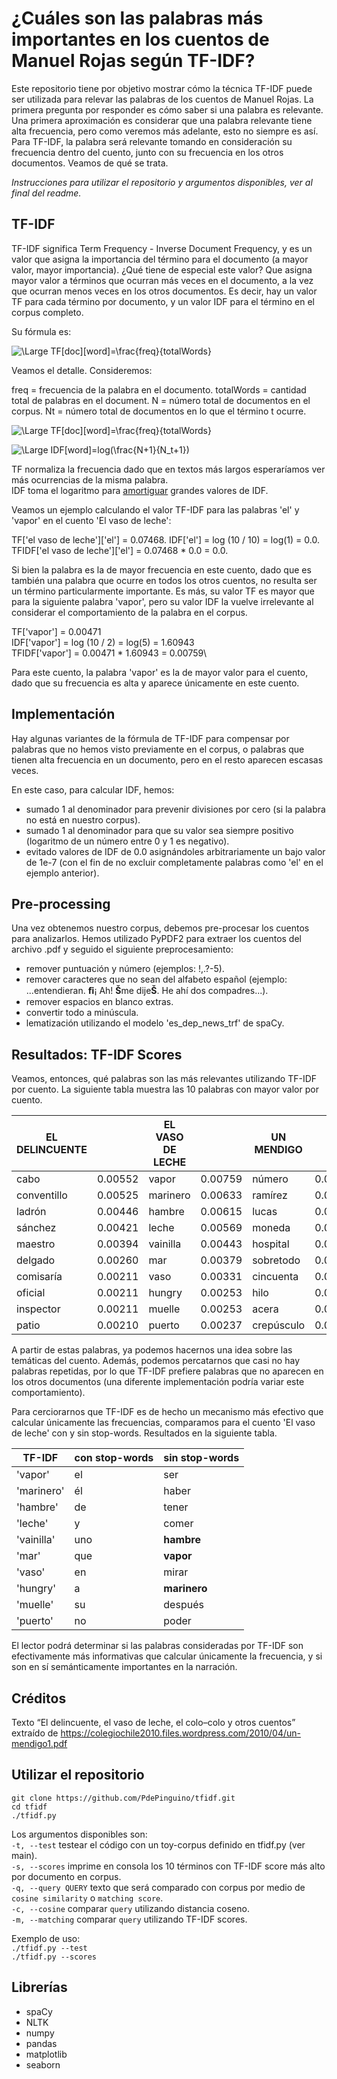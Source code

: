 # ¿Cuáles son las palabras más importantes en los cuentos de Manuel Rojas según TF-IDF?

Este repositorio tiene por objetivo mostrar cómo la técnica TF-IDF puede ser utilizada para relevar las palabras de los cuentos de Manuel Rojas. La primera pregunta por responder es cómo saber si una palabra es relevante. Una primera aproximación es considerar que una palabra relevante tiene alta frecuencia, pero como veremos más adelante, esto no siempre es así. Para TF-IDF, la palabra será relevante tomando en consideración su frecuencia dentro del cuento, junto con su frecuencia en los otros documentos. Veamos de qué se trata.

*Instrucciones para utilizar el repositorio y argumentos disponibles, ver al final del readme.*

## TF-IDF

TF-IDF significa Term Frequency - Inverse Document Frequency, y es un valor que asigna la importancia del término para el documento (a mayor valor, mayor importancia). ¿Qué tiene de especial este valor? Que asigna mayor valor a términos que ocurran más veces en el documento, a la vez que ocurran menos veces en los otros documentos. Es decir, hay un valor TF para cada término por documento, y un valor IDF para el término en el corpus completo.

Su fórmula es:

![\Large TF[doc][word]=\frac{freq}{totalWords}](https://latex.codecogs.com/svg.latex?\Large&space;TFIDF[doc][word]=TF[doc][word]*IDF[word]) 

Veamos el detalle. Consideremos:

freq = frecuencia de la palabra en el documento. 
totalWords = cantidad total de palabras en el document. 
N = número total de documentos en el corpus. 
Nt = número total de documentos en lo que el término t ocurre. 

![\Large TF[doc][word]=\frac{freq}{totalWords}](https://latex.codecogs.com/svg.latex?\Large&space;TF[doc][word]=\frac{freq}{totalWords}) 

![\Large IDF[word]=log(\frac{N+1}{N_t+1})](https://latex.codecogs.com/svg.latex?\Large&space;IDF[word]=log(\frac{N+1}{N_t+1})) 

TF normaliza la frecuencia dado que en textos más largos esperaríamos ver más ocurrencias de la misma palabra.\
IDF toma el logaritmo para [amortiguar](https://en.wikipedia.org/wiki/Natural_logarithm) grandes valores de IDF.

Veamos un ejemplo calculando el valor TF-IDF para las palabras 'el' y 'vapor' en el cuento 'El vaso de leche':

TF['el vaso de leche']['el'] = 0.07468. 
IDF['el'] = log (10 / 10) = log(1) = 0.0. 
TFIDF['el vaso de leche']['el'] = 0.07468 * 0.0 = 0.0. 

Si bien la palabra es la de mayor frecuencia en este cuento, dado que es también una palabra que ocurre en todos los otros cuentos, no resulta ser un término particularmente importante. Es más, su valor TF es mayor que para la siguiente palabra 'vapor', pero su valor IDF la vuelve irrelevante al considerar el comportamiento de la palabra en el corpus.

TF['vapor'] = 0.00471\
IDF['vapor'] = log (10 / 2) = log(5) = 1.60943\
TFIDF['vapor'] = 0.00471 * 1.60943 = 0.00759\

Para este cuento, la palabra 'vapor' es la de mayor valor para el cuento, dado que su frecuencia es alta y aparece únicamente en este cuento.

## Implementación
Hay algunas variantes de la fórmula de TF-IDF para compensar por palabras que no hemos visto previamente en el corpus, o palabras que tienen alta frecuencia en un documento, pero en el resto aparecen escasas veces.

En este caso, para calcular IDF, hemos:
- sumado 1 al denominador para prevenir divisiones por cero (si la palabra no está en nuestro corpus).
- sumado 1 al denominador para que su valor sea siempre positivo (logaritmo de un número entre 0 y 1 es negativo).
- evitado valores de IDF de 0.0 asignándoles arbitrariamente un bajo valor de 1e-7 (con el fin de no excluir completamente palabras como 'el' en el ejemplo anterior).

## Pre-processing
Una vez obtenemos nuestro corpus, debemos pre-procesar los cuentos para analizarlos. Hemos utilizado PyPDF2 para extraer los cuentos del archivo .pdf y seguido el siguiente preprocesamiento:

- remover puntuación y número (ejemplos: !,.?-5).
- remover caracteres que no sean del alfabeto español (ejemplo: ...entendieran. **ﬁ**¡ Ah! **Š**me dije**Š**. He ahí dos compadres...).
- remover espacios en blanco extras.
- convertir todo a minúscula.
- lematización utilizando el modelo 'es_dep_news_trf' de spaCy.

## Resultados: TF-IDF Scores
Veamos, entonces, qué palabras son las más relevantes utilizando TF-IDF por cuento. La siguiente tabla muestra las 10 palabras con mayor valor por cuento.

EL DELINCUENTE | | EL VASO DE LECHE | | UN MENDIGO | | EL TRAMPOLÍN | | EL COLO - COLO | | LA AVENTURA DE MR. JAIVA | | PEDRO EL PEQUENERO | | UN LADRÓN Y SU MUJER | | LA COMPAÑERA DE VIAJES | 
 --- | --- | --- | --- | --- | --- | --- | --- | --- | --- | --- | --- | --- | --- | --- | --- | --- 
cabo | 0.00552 | vapor | 0.00759 | número | 0.00654 | agente | 0.00672 | colocolo | 0.01137 | mr | 0.01217 | pedro | 0.02940 | córdoba | 0.01167 | milán | 0.00538
conventillo | 0.00525 | marinero | 0.00633 | ramírez | 0.00605 | preso | 0.00434 | josé | 0.00627 | tony | 0.01077 | sed | 0.01585 | pancho | 0.00988 | señorita | 0.00448
ladrón | 0.00446 | hambre | 0.00615 | lucas | 0.00423 | esposa | 0.00336 | colo | 0.00470 | jaiva | 0.01030 | chuico | 0.00995 | cabo | 0.00739 | hotel | 0.00402
sánchez | 0.00421 | leche | 0.00569 | moneda | 0.00363 | tren | 0.00306 | vicente | 0.00469 | circo | 0.00983 | jesús | 0.00744 | indio | 0.00539 | duse | 0.00359
maestro | 0.00394 | vainilla | 0.00443 | hospital | 0.00302 | argolla | 0.00269 | manuel | 0.00431 | raúl | 0.00843 | cantina | 0.00692 | fuga | 0.00404 | viajar | 0.00314
delgado | 0.00260 | mar | 0.00379 | sobretodo | 0.00242 | amigo | 0.00223 | montero | 0.00392 | seguel | 0.00749 | chicha | 0.00605 | calabozo | 0.00369 | muchacha | 0.00314
comisaría | 0.00211 | vaso | 0.00331 | cincuenta | 0.00242 | patrón | 0.00203 | ratón | 0.00353 | público | 0.00735 | vaso | 0.00388 | cárcel | 0.00359 | tren | 0.00306
oficial | 0.00211 | hungry | 0.00253 | hilo | 0.00226 | relato | 0.00202 | antuco | 0.00314 | imitación | 0.00421 | rey | 0.00346 | reja | 0.00359 | compañera | 0.00269
inspector | 0.00211 | muelle | 0.00253 | acera | 0.00208 | conciencia | 0.00202 | candelilla | 0.00314 | cómico | 0.00375 | vicho | 0.00303 | francisco | 0.00336 | revista | 0.00269
patio | 0.00210 | puerto | 0.00237 | crepúsculo | 0.00181 | determinado | 0.00202 | caballo | 0.00304 | griego | 0.00375 | don | 0.00303 | marido | 0.00302 | usted | 0.00230

A partir de estas palabras, ya podemos hacernos una idea sobre las temáticas del cuento. Además, podemos percatarnos que casi no hay palabras repetidas, por lo que TF-IDF prefiere palabras que no aparecen en los otros documentos (una diferente implementación podría variar este comportamiento). 

Para cerciorarnos que TF-IDF es de hecho un mecanismo más efectivo que calcular únicamente las frecuencias, comparamos para el cuento 'El vaso de leche' con y sin stop-words. Resultados en la siguiente tabla.

TF-IDF | con stop-words | sin stop-words
--- | --- | ---
'vapor' | el | ser
'marinero' | él | haber
'hambre' | de | tener
'leche' | y | comer
'vainilla' | uno | **hambre**
'mar' | que | **vapor**
'vaso' | en | mirar
'hungry' | a | **marinero**
'muelle' | su | después
'puerto' | no | poder

El lector podrá determinar si las palabras consideradas por TF-IDF son efectivamente más informativas que calcular únicamente la frecuencia, y si son en sí semánticamente importantes en la narración.

## Créditos
Texto “El delincuente, el vaso de leche, el colo–colo y otros cuentos” extraído de https://colegiochile2010.files.wordpress.com/2010/04/un-mendigo1.pdf

## Utilizar el repositorio
```
git clone https://github.com/PdePinguino/tfidf.git
cd tfidf
./tfidf.py
```

Los argumentos disponibles son:\
`-t, --test` testear el código con un toy-corpus definido en tfidf.py (ver main).\
`-s, --scores` imprime en consola los 10 términos con TF-IDF score más alto por documento en corpus.\
`-q, --query QUERY` texto que será comparado con corpus por medio de `cosine similarity` o `matching score`.\
`-c, --cosine` comparar `query` utilizando distancia coseno.\
`-m, --matching` comparar `query` utilizando TF-IDF scores.

Exemplo de uso:\
`./tfidf.py --test`\
`./tfidf.py --scores`

## Librerías
- spaCy
- NLTK
- numpy
- pandas
- matplotlib
- seaborn
